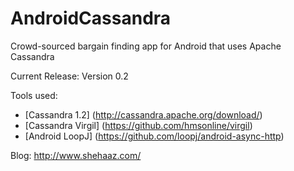 AndroidCassandra
================

Crowd-sourced bargain finding app for Android that uses Apache Cassandra

Current Release: Version 0.2

Tools used:
* [Cassandra 1.2] (http://cassandra.apache.org/download/)
* [Cassandra Virgil] (https://github.com/hmsonline/virgil)</br>
* [Android LoopJ] (https://github.com/loopj/android-async-http)

Blog:
http://www.shehaaz.com/

